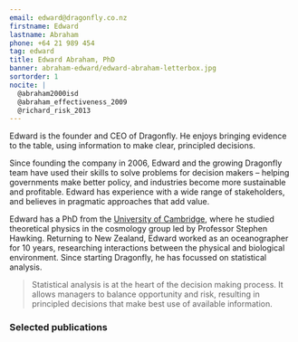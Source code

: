 ```yaml
---
email: edward@dragonfly.co.nz
firstname: Edward
lastname: Abraham
phone: +64 21 989 454
tag: edward
title: Edward Abraham, PhD
banner: abraham-edward/edward-abraham-letterbox.jpg
sortorder: 1
nocite: |
  @abraham2000isd
  @abraham_effectiveness_2009
  @richard_risk_2013
---
```


Edward is the founder and CEO of Dragonfly. He enjoys bringing evidence to the
table, using information to make clear, principled decisions. 
<!--more-->

Since founding the company in 2006, Edward and the growing Dragonfly team have used their skills to
solve problems for decision makers – helping governments make better policy, and industries become more sustainable and profitable. Edward has experience with a wide range of stakeholders, and believes
in pragmatic approaches that add value.

Edward has a PhD from the [University of 
Cambridge](http://www.ctc.cam.ac.uk/), where he studied theoretical physics in the cosmology
group led by Professor Stephen Hawking. Returning to New Zealand, Edward worked as an oceanographer for 10 years, researching interactions between
the physical and biological environment. Since starting Dragonfly, he has focussed on statistical analysis.

> Statistical analysis is at the heart of the decision making process. It 
> allows managers to balance opportunity and risk, 
> resulting in principled decisions that make best use of available information.

### Selected publications